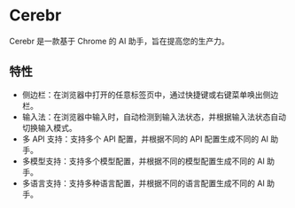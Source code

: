 # Cerebr

Cerebr 是一款基于 Chrome 的 AI 助手，旨在提高您的生产力。

## 特性

- 侧边栏：在浏览器中打开的任意标签页中，通过快捷键或右键菜单唤出侧边栏。
- 输入法：在浏览器中输入时，自动检测到输入法状态，并根据输入法状态自动切换输入模式。
- 多 API 支持：支持多个 API 配置，并根据不同的 API 配置生成不同的 AI 助手。
- 多模型支持：支持多个模型配置，并根据不同的模型配置生成不同的 AI 助手。
- 多语言支持：支持多种语言配置，并根据不同的语言配置生成不同的 AI 助手。